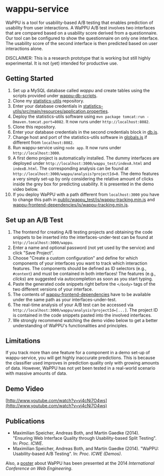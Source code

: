 wappu-service
=============

WaPPU is a tool for usability-based A/B testing that enables prediction of usability from user interactions. A WaPPU A/B test involves two interfaces that are compared based on a usability score derived from a questionnaire. Our tool can be configured to show the questionnaire on only one interface. The usability score of the second interface is then predicted based on user interactions alone.

DISCLAIMER: This is a research prototype that is working but still highly experimental. It is not (yet) intended for productive use.

## Getting Started

1. Set up a MySQL database called *wappu* and create tables using the scripts provided under [wappu-db-scripts](wappu-db-scripts).
2. Clone my [statistics-utils](https://github.com/maxspeicher/statistics-utils "statistics-utils") repository.
3. Enter your database credentials in [statistics-utils/src/main/resources/application.properties](https://github.com/maxspeicher/statistics-utils/blob/master/src/main/resources/application.properties).
4. Deploy the statistics-utils software using `mvn package tomcat:run -Dmaven.tomcat.port=8082`. It now runs under `http://localhost:8082`.
5. Clone this repository.
6. Enter your database credentials in the second credentials block in [db.js](db.js).
7. Change host and port of the statistics-utils software in [globals.js](globals.js) if different from `localhost:8082`.
8. Run wappu-service using `node app`. It now runs under `http://localhost:3000`.
9. A first demo project is automatically installed. The dummy interfaces are deployed under `http://localhost:3000/wappu_test/indexA.html` and `indexB.html`. The corresponding analysis can be found at `http://localhost:3000/wappu/analysis?projectId=0`. The demo features a very simply set-up by only considering the relative amount of clicks inside the grey box for predicting usability. It is presented in the demo video below.
10. If you deploy WaPPU with a path different from `localhost:3000` you have to change this path in [public/wappu_test/js/wappu-tracking.min.js](public/wappu_test/js/wappu-tracking.min.js) and [wappu-frontend-dependencies/js/wappu-tracking.min.js](wappu-frontend-dependencies/js/wappu-tracking.min.js).

## Set up an A/B Test

1. The frontend for creating A/B testing projects and obtaining the code snippets to be inserted into the interfaces-under-test can be found at `http://localhost:3000/wappu`.
2. Enter a name and optional password (not yet used by the service) and click "Save Project".
3. Choose "Create a custom configuration" and define for which components of your interfaces you want to track which interaction features. The components should be defined as ID selectors (e.g., `#content`) and must be contained in both interfaces! The features (e.g., *clicks*) are suggested via autocompletion as soon as you start typing.
4. Paste the generated code snippets right before the `</body>` tags of the two different versions of your interface.
5. The contents of [wappu-frontend-dependencies](wappu-frontend-dependencies) have to be available under the same path as your interfaces-under-test.
6. The real-time analysis of your A/B test can be accessed via `http://localhost:3000/wappu/analysis?projectId=[...]`. The project ID is contained in the code snippets pasted into the involved interfaces.
7. We strongly recommend watching the demo video below to get a better understanding of WaPPU's functionalities and principles.

## Limitations

If you track more than one feature for a component in a demo set-up of wappu-service, you will get highly inaccurate predictions. This is because the classifier used improves in prediction quality only with growing amounts of data. However, WaPPU has not yet been tested in a real-world scenario with massive amounts of data.

## Demo Video

[http://www.youtube.com/watch?v=vj4cNi7O4ws](http://www.youtube.com/watch?v=vj4cNi7O4ws)

## Publications

* Maximilian Speicher, Andreas Both, and Martin Gaedke (2014). "Ensuring Web Interface Quality through Usability-based Split Testing". In: *Proc. ICWE*.
* Maximilian Speicher, Andreas Both, and Martin Gaedke (2014). "WaPPU: Usability-based A/B Testing". In: *Proc. ICWE (Demos)*.

Also, a [poster](http://twentyoheight.wordpress.com/2014/07/07/how-to-infer-usability-from-user-interactions-my-poster-presented-at-icwe2014/) about WaPPU has been presented at the 2014 *International Conference on Web Engineering*.

